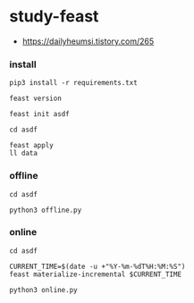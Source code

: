 # study-feast
- https://dailyheumsi.tistory.com/265

### install
```shell
pip3 install -r requirements.txt

feast version
```
```shell
feast init asdf

cd asdf

feast apply
ll data
```

### offline
```shell
cd asdf

python3 offline.py
```

### online
```shell
cd asdf

CURRENT_TIME=$(date -u +"%Y-%m-%dT%H:%M:%S")
feast materialize-incremental $CURRENT_TIME

python3 online.py
```